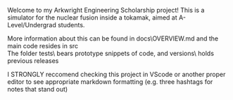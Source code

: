 Welcome to my Arkwright Engineering Scholarship project! This is a simulator for the nuclear fusion inside a tokamak, aimed at A-Level/Undergrad students.

More information about this can be found in docs\OVERVIEW.md and the main code resides in src\
The folder tests\ bears prototype snippets of code, and versions\ holds previous releases

I STRONGLY reccomend checking this project in VScode or another proper editor to see appropriate markdown formatting (e.g. three hashtags for notes that stand out)